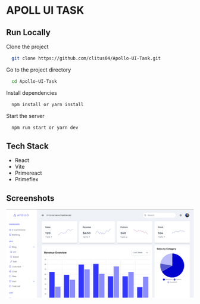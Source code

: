 # APOLL UI TASK

## Run Locally

Clone the project

```bash
  git clone https://github.com/clitus04/Apollo-UI-Task.git
```

Go to the project directory

```bash
  cd Apollo-UI-Task
```

Install dependencies

```bash
  npm install or yarn install
```

Start the server

```bash
  npm run start or yarn dev
```
## Tech Stack

- React
- Vite
- Primereact
- Primeflex
  
## Screenshots

![Project Screenshot](/src/assets/Screenshot.png?raw=true "Screenshot")
